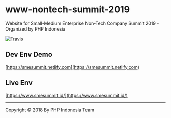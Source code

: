 # www-nontech-summit-2019

Website for Small-Medium Enterprise Non-Tech Company Summit 2019 - Organized by PHP Indonesia

[![Travis](https://img.shields.io/travis/phpid-jakarta/www-smesummit.id-2019.svg)](https://travis-ci.org/phpid-jakarta/www-smesummit.id-2019)

## Dev Env Demo

[https://smesummit.netlify.com](https://smesummit.netlify.com)

## Live Env

[https://www.smesummit.id/](https://www.smesummit.id/)

------

Copyright © 2018 By PHP Indonesia Team
